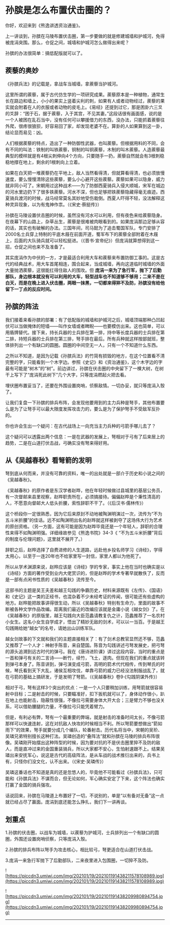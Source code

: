 # 孙膑是怎么布置伏击圈的？

你好，欢迎来到《熊逸讲透资治通鉴》。

上一讲谈到，孙膑在马陵布置伏击圈，第一步要做的就是修建城墙和护城河，免得被庞涓突围。那么，仓促之间，城墙和护城河怎么做得出来呢？

孙膑的办法很简单：搞低配版就可以了。

## 蒺藜的奥妙

《孙膑兵法》的记载是，拿战车当城墙，拿蒺藜当护城河。

这里所谓的蒺藜，属于古代仿生学的一项研究成果。蒺藜原本是一种植物，通常生长在路边和墙上，小小的果实上竖着尖利的刺，如果有人或者动物经过，蒺藜的果实就会附着在人的衣服或者动物的皮毛上。《易经》还提到过它，那是困卦六三爻的爻辞：“困于石，据于蒺藜，入于其宫，不见其妻。”这段话很有画面感，说的是一个人被困在乱石当中，没有任何可以攀援借力的东西，没办法，只能抓着蒺藜往外爬，很疼很狼狈，好容易回了家，却发现老婆不在。算卦的人如果算到这一卦，结论显而易见：凶。

人们根据蒺藜的特点，造出了一种防御性武器，也叫蒺藜。但根据用料的不同，会有不同的叫法：铁制的叫铁蒺藜，铜制的叫铜蒺藜，木制的叫木蒺藜。人造蒺藜最典型的模样就是有4根尖刺伸向4个方向，只要随手一扔，蒺藜自然就会有3根刺稳稳地撑在地上，剩余的1根刺向上立着。

如果在白天把一堆蒺藜扔在平地上，敌人当然看得清，但就算看得清，也必须放慢速度，要么慢慢清除这些蒺藜，要么小心避开这些蒺藜。蒺藜如果可以隐身，威力就非同小可了。宋朝用过这种战术——为了防御西夏骑兵入侵大顺城，宋军在城边的河水里边扔下了很多铁蒺藜。河水不深，但也足够把铁蒺藜隐藏得毫无痕迹。西夏骑兵渡河的时候，战马经常莫名其妙地受伤栽倒。西夏人吓得不轻，没法解释这种灵异现象，以为有鬼神作祟。（《宋史·蔡挺传》）

孙膑在马陵设置伏击圈的时候，虽然没有河水可以利用，但有夜色来给蒺藜隐身。在夜幕下的山路上，杂草丛生，蒺藜是很难被肉眼看到的。如果庞涓那边足够从容的话，其实也有破解的办法。三国年间，司马懿为了追击蜀国军队，专门安排了2000名士兵穿上特制的平底木屐在前面开道，蜀军布下的蒺藜全部附着在木屐上，后面的大队骑兵就可以轻松挺进。（《晋书·宣帝纪》）但庞涓就算想得到这一招，仓促之间也来不及准备了。

其实庞涓作为中伏的一方，才是最适合利用大车和蒺藜来布置防御工事的。这是古代的经典战术，用大车首尾相连，围合起来，当成城墙，再向这道临时城墙的外面大量抛洒蒺藜，这很能扛得住敌人的围攻。但 **庞涓一来为了急行军，抛下了后勤部队，身边根本就没有可以利用的大车，轻型战车也不知道够不够用；二来不是在白天，而是在晚上进入伏击圈，两眼一抹黑，一切都来得猝不及防，孙膑没有给他留下一丁点的反应时间。**

## 孙膑的阵法

我们接着来看孙膑的部署：有了低配版的城墙和护城河之后，城墙顶端那种凸凹起伏可以当做掩体的短墙——叫作女墙或者睥睨——也要模仿出来。这也简单，可以用盾牌替代。接下来，持长兵器的士兵排在第一排，持中等长度兵器的士兵排在第二排，持短兵器的士兵排在第三排，弩手排在最后。所有兵种就这样按部就班，整体排列出一个有缺口的圆圈。圆圈的中间空无一人，只有一个不知道什么东西。

之所以不知道，是因为记载《孙膑兵法》的竹简有损毁的地方，在这个位置看不清完整的字，只能看到一个木字边。参照《史记》和《资治通鉴》，这个木字边的字最有可能是“树木”的“树”。前边讲过，孙膑在伏击圈的中央留下了一棵大树，在树干上写下了“庞涓死此树下”几个大字，只等庞涓燃起火把去看。

埋伏圈布置妥当了，还要在外围设置岗哨，侦察敌情。一切办妥，就只等庞涓入彀了。

让我们复盘一下孙膑的排兵布阵，会发现他要用到的主力兵种是弩手，其他布置要么是为了让弩手可以最大限度发挥攻击力的，要么是为了保护弩手不受敌军反扑的。

你也许会生出一个疑问：在古代战场上一向充当主力兵种的弓箭手哪儿去了？

这个疑问可以透露出两个信息：一是在武器的发展上，弩相对于弓有了后来居上的趋势，二是在山道打伏击战，弓确实没有弩来得好用。

## 从《吴越春秋》看弩箭的发明

弩到底从何而来，并没有可靠的资料，唯一的出处就是一部介于历史和小说之间的《吴越春秋》。

《吴越春秋》的原作者是东汉学者赵晔，他在年轻时候做过县城里的基层公务员，有一次督邮来县里视察，赵晔职责所在，必须搞接待。偏偏赵晔是个秉性清高的人，不愿意向督邮大人低头折腰，索性辞职不干了。（《后汉书·儒林传》）

这个桥段你一定很熟悉，因为它后来原封不动地被陶渊明演过一次，流传为“不为五斗米折腰”的佳话。远不如陶渊明出名的赵晔就这样被剥夺了这场伟大行为艺术的原创资格。（另一方面，这有可能是因为赵晔毕竟还是一个年轻人，辞职的合理性来得不如陶渊明强。详细缘故参见《熊逸书院》34-3《 “不为五斗米折腰”背后的制度与伦理问题》，这里就不展开了。）

辞职之后，赵晔选择了自费进修的人生道路，远赴他乡投名师学习《诗经》，学得太用心，以至于一连20年也不给家里写一封信，家里人都以为他死了。

所以从学术渊源来说，赵晔应该是《诗经》学的专家，事实上他在当时也确实是以《诗经》方面的著作受到业内大佬赏识的，但是赵晔的学术专著早就散佚了，反而是一部有点闲书性质的《吴越春秋》流传至今。

这部书的主题是吴王夫差和越王勾践的争霸历史，材料来源既有《左传》、《国语》和《史记》这一类的正经书，也混杂着不少未经考证的传闻，很可能还有些虚构的地方。赵晔能把故事讲得很生动，所以《吴越春秋》特别有生命力，里面的故事不断被各种文学作品改编。距离我们最近的改编应该就是金庸小说《越女剑》了。在《吴越春秋》的原版里，越王勾践向大臣范蠡请教复仇之计，范蠡推荐了一名农村小女生。这名小女生自学成才，悟出了精妙无敌的剑术，可以以一当百。于是越王勾践赐给她“越女”的名号，请她出山训练军队。

越女剑故事的下文就和我们的主题直接相关了：有了剑术总教官显然还不够，范蠡又推荐了一个人才：神射手陈音，来自楚国。陈音为勾践讲述弓弩发展史，把弓弩的源头追溯到远古时代的弹弓。我在《唐诗进阶课》讲过这段内容，当时的重点是一首和弹弓有关的二言诗——断竹，续竹，飞土，逐肉。但现在我们的重点就该转到弹弓本身了。陈音讲到，弹弓演变成弓箭，高明的箭术代代相传，传到琴氏的时候，琴氏看到天下大乱，诸侯互相攻伐，单靠弓箭的威力已经没法制服战乱了，就在弓箭的基础上搞研发，于是发明了弩箭。（《吴越春秋》卷9·《勾践阴谋外传》）

相对于弓，弩有这样3个突出的优点：一是一个人只要稍加训练，用弩箭就很容易射中目标；二是射击的时候，只要瞄准好，扣下扳机就可以了，身体动作很小，趴在地上也能射击，隐蔽性很强，不像拉弓需要身体大开大合；三是臂力不够也没关系，可以借助腰腿的力量，不像拉弓只能凭着臂力。

但是，有利必有弊，弩有一个最重要的弊端，就是射击的准备时间太长，不像弓箭那样可以快速连射，这在对抗敌人快攻的时候相当不利。所以弩箭要想做出“箭如雨下”的效果，弩手就要分成几个编队，轮番射击。历代名将当中，宋朝的吴玠、吴璘兄弟特别擅长这种打法。吴璘创造的“叠阵法”就和孙膑在马陵的排兵布阵很像。吴璘刚开始摆出这种阵型的时候，因为要对抗的不是伏击圈里猝不及防的敌人，而是直冲过来的金国重装骑兵，所以大家都不安心，生怕射速跟不上。结果吴璘出来安抚军心，说这是古代的高级阵法，是从车战的战术推衍出来的，兵书上有，只怪你们没文化，认不出来。（《宋史·吴璘传》）

吴璘这番话也不知道是真的还是忽悠人的，毕竟他不可能看过《孙膑兵法》，只可能和《孙膑兵法》不谋而合，但无论如何，军心确实安定了下来，这个阵法也确实打赢了金国的骑兵强攻。

话说回来，孙膑在马陵道上布置好了一切，不说别的，单是“以有备对无备”这一点就已经占尽了赢面。庞涓到底还能怎么挣扎，我们下一讲再谈。

## 划重点

1.孙膑的伏击圈，以战车为城墙，以蒺藜为护城河，士兵排列出一个有缺口的圆圈，外围还设置岗哨侦察，只等庞涓入彀。

2.孙膑的排兵布阵以弩手为攻击核心，相比较弓，弩更适合在山道打伏击战。

3.庞涓一来急行军抛下了后勤部队，二来夜里进入包围圈，一切猝不及防。

![https://piccdn3.umiwi.com/img/202101/19/202101191438211578108989.jpg](https://piccdn3.umiwi.com/img/202101/19/202101191438211578108989.jpg)

![https://piccdn3.umiwi.com/img/202101/19/202101191438209980894754.jpg](https://piccdn3.umiwi.com/img/202101/19/202101191438209980894754.jpg)

---
